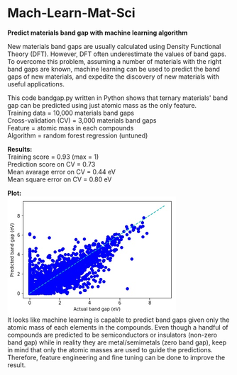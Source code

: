 # Mach-Learn-Mat-Sci
**Predict materials band gap with machine learning algorithm**

New materials band gaps are usually calculated using Density Functional Theory (DFT). However, DFT often underestimate the values of band gaps. To overcome this problem, assuming a number of materials with the right band gaps are known, machine learning can be used to predict the band gaps of new materials, and expedite the discovery of new materials with useful applications.</br>

This code bandgap.py written in Python shows that ternary materials' band gap can be predicted using just atomic mass as the only feature.</br>
Training data = 10,000 materials band gaps</br>
Cross-validation (CV) = 3,000 materials band gaps</br>
Feature = atomic mass in each compounds</br>
Algorithm = random forest regression (untuned)</br>

**Results:**</br>
Training score = 0.93 (max = 1)</br>
Prediction score on CV = 0.73</br>
Mean avarage error on CV = 0.44 eV </br>
Mean square error on CV = 0.80 eV</br>

**Plot:**</br>
![](https://github.com/wfgoh/Mach-Learn-Mat-Sci/blob/master/bandgap_predict.jpg)</br>
It looks like machine learning is capable to predict band gaps given only the atomic mass of each elements in the compounds. Even though a handful of compounds are predicted to be semiconductors or insulators (non-zero band gap) while in reality they are metal/semimetals (zero band gap), keep in mind that only the atomic masses are used to guide the predictions. Therefore, feature engineering and fine tuning can be done to improve the result.
